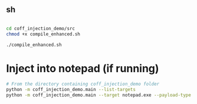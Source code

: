 


## sh
```sh

cd coff_injection_demo/src
chmod +x compile_enhanced.sh

./compile_enhanced.sh
```


# Inject into notepad (if running)

```sh
# From the directory containing coff_injection_demo folder
python -m coff_injection_demo.main --list-targets
python -m coff_injection_demo.main --target notepad.exe --payload-type demo
```



